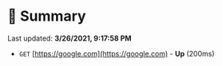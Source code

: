 # 📖 Summary
Last updated: **3/26/2021, 9:17:58 PM**

- `GET` [https://google.com](https://google.com) - **Up** (200ms)
